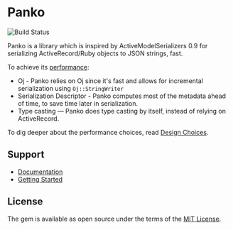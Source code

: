 # Panko

![Build Status](https://github.com/yosiat/panko_serializer/workflows/Panko%20Serializer%20CI/badge.svg?branch=master)

Panko is a library which is inspired by ActiveModelSerializers 0.9 for serializing ActiveRecord/Ruby objects to JSON strings, fast.

To achieve its [performance](https://panko.dev/performance/):

* Oj - Panko relies on Oj since it's fast and allows for incremental serialization using `Oj::StringWriter`
* Serialization Descriptor - Panko computes most of the metadata ahead of time, to save time later in serialization.
* Type casting — Panko does type casting by itself, instead of relying on ActiveRecord.

To dig deeper about the performance choices, read [Design Choices](https://panko.dev/design-choices/).


Support
-------

- [Documentation](https://panko.dev/)
- [Getting Started](https://panko.dev/getting-started/)

License
-------

The gem is available as open source under the terms of the [MIT License](http://opensource.org/licenses/MIT).
